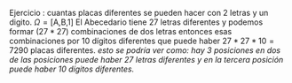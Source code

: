 
   Ejercicio : cuantas placas diferentes se pueden hacer con 2 letras y un digito.
   $\Omega=\text{[A,B,1]}$
   El Abecedario tiene 27 letras diferentes y podemos formar $(27 * 27)$ combinaciones de dos letras entonces esas combinaciones por 10 dígitos diferentes que puede haber  $27 * 27*10 = 7290$ placas diferentes.
	   *esto se podría ver como: hay 3 posiciones en dos de las posiciones puede haber 27 letras diferentes y en la tercera posición puede haber 10 dígitos diferentes.*